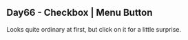 ## Day66 - Checkbox | Menu Button

Looks quite ordinary at first, but click on it for a little surprise.